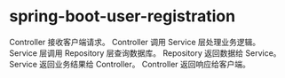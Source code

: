 # spring-boot-user-registration

Controller 接收客户端请求。
Controller 调用 Service 层处理业务逻辑。
Service 层调用 Repository 层查询数据库。
Repository 返回数据给 Service。
Service 返回业务结果给 Controller。
Controller 返回响应给客户端。
